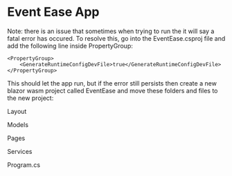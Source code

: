 # Event Ease App

Note: there is an issue that sometimes when trying to run the it will say a fatal error has occured.
To resolve this, go into the EventEase.csproj file and add the following line inside PropertyGroup:

```
<PropertyGroup>
    <GenerateRuntimeConfigDevFile>true</GenerateRuntimeConfigDevFile>
</PropertyGroup>
```

This should let the app run, but if the error still persists then create a new blazor wasm project called EventEase and move these folders and files to the new project:

Layout

Models

Pages

Services

Program.cs